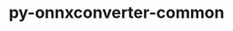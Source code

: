 ---
title: "py-onnxconverter-common"
layout: cache
categories: [package, develop-2024-02-04]
meta: {"versions": ["1.9.0"], "compilers": ["apple-clang@=15.0.0", "gcc@=11.4.0"], "oss": ["ubuntu22.04", "ventura"], "platforms": ["darwin", "linux"], "targets": ["aarch64", "x86_64_v3"], "stacks": ["ml-darwin-aarch64-mps", "ml-linux-x86_64-cpu", "ml-linux-x86_64-cuda", "ml-linux-x86_64-rocm", "root"], "num_specs": 2, "num_specs_by_stack": {"ml-darwin-aarch64-mps": 1, "root": 2, "ml-linux-x86_64-cpu": 1, "ml-linux-x86_64-rocm": 1, "ml-linux-x86_64-cuda": 1}}
spec_details: [{"hash": "fmon45pwp2kebj2kjnvx5x6dsgbd5rmj", "compiler": "apple-clang@=15.0.0", "versions": ["1.9.0"], "os": "ventura", "platform": "darwin", "target": "aarch64", "variants": ["build_system=python_pip"], "stacks": ["ml-darwin-aarch64-mps", "root"], "size": "-", "tarball": "https://binaries.spack.io/releases/develop-2024-02-04/build_cache/darwin-ventura-aarch64/apple-clang-15.0.0/py-onnxconverter-common-1.9.0/darwin-ventura-aarch64-apple-clang-15.0.0-py-onnxconverter-common-1.9.0-fmon45pwp2kebj2kjnvx5x6dsgbd5rmj.spack"}, {"hash": "ufqbatbe7wpqhk2gmwzgmmpwgokls7u3", "compiler": "gcc@=11.4.0", "versions": ["1.9.0"], "os": "ubuntu22.04", "platform": "linux", "target": "x86_64_v3", "variants": ["build_system=python_pip"], "stacks": ["ml-linux-x86_64-cpu", "root", "ml-linux-x86_64-rocm", "ml-linux-x86_64-cuda"], "size": "-", "tarball": "https://binaries.spack.io/releases/develop-2024-02-04/build_cache/linux-ubuntu22.04-x86_64_v3/gcc-11.4.0/py-onnxconverter-common-1.9.0/linux-ubuntu22.04-x86_64_v3-gcc-11.4.0-py-onnxconverter-common-1.9.0-ufqbatbe7wpqhk2gmwzgmmpwgokls7u3.spack"}]
---